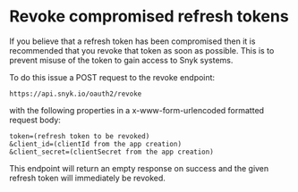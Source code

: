 # Revoke compromised refresh tokens

If you believe that a refresh token has been compromised then it is recommended that you revoke that token as soon as possible. This is to prevent misuse of the token to gain access to Snyk systems.

To do this issue a POST request to the revoke endpoint:

```
https://api.snyk.io/oauth2/revoke
```

with the following properties in a x-www-form-urlencoded formatted request body:

```
token=(refresh token to be revoked)
&client_id=(clientId from the app creation)
&client_secret=(clientSecret from the app creation)
```

This endpoint will return an empty response on success and the given refresh token will immediately be revoked.
